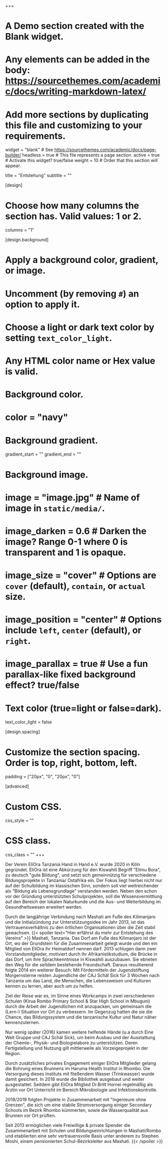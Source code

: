+++
# A Demo section created with the Blank widget.
# Any elements can be added in the body: https://sourcethemes.com/academic/docs/writing-markdown-latex/
# Add more sections by duplicating this file and customizing to your requirements.

widget = "blank"  # See https://sourcethemes.com/academic/docs/page-builder/
headless = true  # This file represents a page section.
active = true  # Activate this widget? true/false
weight = 10  # Order that this section will appear.

title = "Entstehung"
subtitle = ""

[design]
  # Choose how many columns the section has. Valid values: 1 or 2.
  columns = "1"

[design.background]
  # Apply a background color, gradient, or image.
  #   Uncomment (by removing `#`) an option to apply it.
  #   Choose a light or dark text color by setting `text_color_light`.
  #   Any HTML color name or Hex value is valid.

  # Background color.
  # color = "navy"
  
  # Background gradient.
  gradient_start = ""
  gradient_end = ""
  
  # Background image.
  # image = "image.jpg"  # Name of image in `static/media/`.
  # image_darken = 0.6  # Darken the image? Range 0-1 where 0 is transparent and 1 is opaque.
  # image_size = "cover"  #  Options are `cover` (default), `contain`, or `actual` size.
  # image_position = "center"  # Options include `left`, `center` (default), or `right`.
  # image_parallax = true  # Use a fun parallax-like fixed background effect? true/false
  
  # Text color (true=light or false=dark).
  text_color_light = false

[design.spacing]
  # Customize the section spacing. Order is top, right, bottom, left.
  padding = ["20px", "0", "20px", "0"]

[advanced]
 # Custom CSS. 
 css_style = ""
 
 # CSS class.
 css_class = ""
+++

Der Verein EliOra Tanzania Hand in Hand e.V. wurde 2020 in Köln gegründet. EliOra ist eine Abkürzung für den Kiswahili Begriff "Elimu Bora", zu deutsch "gute Bildung", und setzt sich gemeinnützig für verschiedene Bildungsprojekte in Tanzania/ Ostafrika ein. Der Fokus liegt hierbei nicht nur auf der Schulbildung im klassischen Sinn, sondern soll viel weitreichender als "Bildung als Lebensgrundlage" verstanden werden. Neben den schon vor der Gründung unterstützten Schulprojekten, soll die Wissensvermittlung auf den Bereich der lokalen Naturkunde und die Aus- und Weiterbildung im Gesundheitswesen erweitert werden. 


Durch die langjährige Verbindung nach Mashati am Fuße des Kilimanjaro und die Initialzündung zur Unterstützungsidee im Jahr 2013, ist das Vertrauensverhältnis zu den örtlichen Organisationen über die Zeit stabil gewachsen.
{{< spoiler text="Hier erfährst du mehr zur Entstehung des Vereins" >}}
Mashati, Tanzania. Das Dorf am Fuße des Kilimanjaro ist der Ort, wo der Grundstein für die Zusammenarbeit gelegt wurde und den ein Mitglied von EliOra ihr Heimatdorf nennen darf. 2013 schlugen dann zwei Vorstandsmitglieder, motiviert durch ihr Afrikanistikstudium, die Brücke in das Dorf, um ihre Sprachkenntnisse in Kiswahili auszubauen.
Sie ebneten den Weg für die seitdem bestehende Freundschaft.
Daraus resultierend folgte 2014 ein weiterer Besuch:
Mit Fördermitteln der Jugendstiftung Morgernsterne reisten Jugendliche der CAJ Schäl Sick für 3 Wochen nach Tanzania um das Land, die Menschen, die Lebensweisen und Kulturen kennen zu lernen, aber auch um zu helfen.

Ziel der Reise war es, im Sinne eines Workcamps in zwei verschiedenen Schulen (Kirua Rombo Primary School & Star High School in Mbuguni) durch die Arbeit der Jugendlichen mit anzupacken, um gemeinsam die (Lern-) Situation vor Ort zu verbessern. Im Gegenzug hatten die sie die Chance, das Bildungssystem und die tanzanische Kultur und Natur näher kennenzulernen.

Nur wenig später (2016) kamen weitere helfende Hände (u.a durch Eine Welt Gruppe und CAJ Schäl Sick), um beim Ausbau und der Ausstattung der Chemie-, Physik- und Biologielabore zu unterstützen. Deren Fertigstellung und Nutzung gilt mittlerweile als Vorzeigeprojekt in der Region.

Durch zusätzliches privates Engagement einiger EliOra Mitglieder gelang die Bohrung eines Brunnens im Haruma Health Institut in Rhombo. Die Versorgung dieses Instituts mit fließendem Wasser (Trinkwasser) wurde damit gesichert. In 2018 wurde die Bibliothek ausgebaut und weiter ausgestattet. Seitdem gibt EliOra Mitglied Dr.Britt Hornei regelmäßig als Ärztin vor Ort Unterricht im Bereich Mikrobiologie und Infektionskontrolle. 

2018/2019 folgten Projekte in Zusammenarbeit mit "Ingenieure ohne Grenzen", die sich um eine stabile Stromversorgung einiger Secondary Schools im Bezirk Rhombo kümmerten, sowie die Wasserqualität aus Brunnen vor Ort prüften.

Seit 2013 ermöglichen viele Freiwillige & private Spender die Zusammenarbeit mit Schulen und Bildungseinrichtungen in Mashati/Rombo und etablierten eine sehr vertrauensvolle Basis unter anderem zu Stephen Moshi, einem pensionierten Schul-Bezirksleiter aus Mashati.
{{< /spoiler >}}

